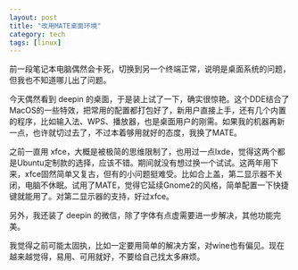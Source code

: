```yaml
---
layout: post
title: "改用MATE桌面环境"
category: tech
tags: [linux]
---
```


前一段笔记本电脑偶然会卡死，切换到另一个终端正常，说明是桌面系统的问题，但我也不知道哪儿出了问题。

今天偶然看到 deepin 的桌面，于是装上试了一下，确实很惊艳。这个DDE结合了MacOS的一些特效，把常用的配置都打包好了，新用户直接上手，还有几个内置的程序，比如输入法、WPS、播放器，也是桌面用户的刚需。如果我的机器再新一点，也许就切过去了，不过本着够用就好的态度，我换了MATE。

之前一直用 xfce，大概是被极简的思维限制了，也用过一点lxde，觉得这两个都是Ubuntu定制款的选择，应该不错。期间就没有想过换一个试试。这两年用下来，xfce固然简单又复古，但有的小问题挺难受。比如合上盖，第二显示器不关闭，电脑不休眠。试用了MATE，觉得它延续Gnome2的风格，简单配置一下快捷键就能用了。对第二显示器的支持，好过xfce。

另外，我还装了 deepin 的微信，除了字体有点虚需要进一步解决，其他功能完美。

我觉得之前可能太固执，比如一定要用简单的解决方案，对wine也有偏见。现在越来越觉得，易用、可用就好，不要给自己找太多麻烦。